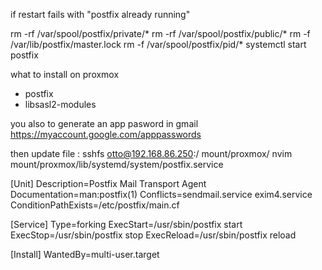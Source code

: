 if restart fails with "postfix already running"

rm -rf /var/spool/postfix/private/*
rm -rf /var/spool/postfix/public/*
rm -f /var/lib/postfix/master.lock
rm -f /var/spool/postfix/pid/*
systemctl start postfix

what to install on proxmox 

- postfix
- libsasl2-modules


you also to generate an app pasword in gmail
https://myaccount.google.com/apppasswords


then update file : 
sshfs otto@192.168.86.250:/ mount/proxmox/
nvim mount/proxmox/lib/systemd/system/postfix.service 


[Unit]
Description=Postfix Mail Transport Agent
Documentation=man:postfix(1)
Conflicts=sendmail.service exim4.service
ConditionPathExists=/etc/postfix/main.cf

[Service]
Type=forking
ExecStart=/usr/sbin/postfix start
ExecStop=/usr/sbin/postfix stop
ExecReload=/usr/sbin/postfix reload

[Install]
WantedBy=multi-user.target

